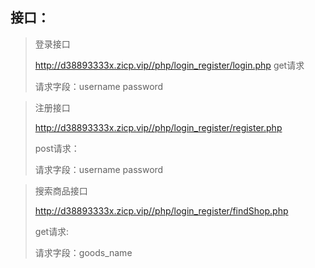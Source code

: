 ## 接口：



> 登录接口
>
> http://d38893333x.zicp.vip//php/login_register/login.php
> get请求
>
> 请求字段：username   password

> 注册接口
>
> http://d38893333x.zicp.vip//php/login_register/register.php
>
> post请求：
>
> 请求字段：username   password

> 搜索商品接口
>
> http://d38893333x.zicp.vip//php/login_register/findShop.php
>
> get请求:
>
> 请求字段：goods_name